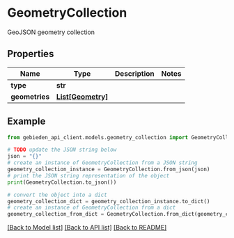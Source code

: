 # GeometryCollection

GeoJSON geometry collection

## Properties

Name | Type | Description | Notes
------------ | ------------- | ------------- | -------------
**type** | **str** |  | 
**geometries** | [**List[Geometry]**](Geometry.md) |  | 

## Example

```python
from gebieden_api_client.models.geometry_collection import GeometryCollection

# TODO update the JSON string below
json = "{}"
# create an instance of GeometryCollection from a JSON string
geometry_collection_instance = GeometryCollection.from_json(json)
# print the JSON string representation of the object
print(GeometryCollection.to_json())

# convert the object into a dict
geometry_collection_dict = geometry_collection_instance.to_dict()
# create an instance of GeometryCollection from a dict
geometry_collection_from_dict = GeometryCollection.from_dict(geometry_collection_dict)
```
[[Back to Model list]](../README.md#documentation-for-models) [[Back to API list]](../README.md#documentation-for-api-endpoints) [[Back to README]](../README.md)


